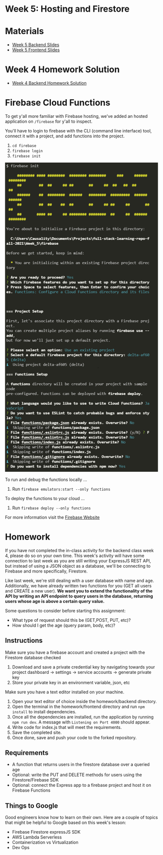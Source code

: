 # Week 5: Hosting and Firestore

# Materials

- [Week 5 Backend Slides](https://docs.google.com/presentation/d/1EZm92RxIgzW_lp8Fx-tmGbDatfm2Q_TtDCE_qx6TM7E/edit?usp=sharing)
- [Week 5 Frontend Slides](https://docs.google.com/presentation/d/1m7bhkKPdljzQkA8vNb4yvRUpdg72j7WQnrpltOcWQlU/edit?usp=sharing)

# Week 4 Homework Solution

- [Week 4 Backend Homework Solution](https://github.com/tpeo/full-stack-learning-repo-fall-2021/blob/Week_5/Week_4/homework/backend/index_solution.js)

# Firebase Cloud Functions

To get y'all more familiar with Firebase hosting, we've added an hosted application on `/firebase` for y'all to inspect.

You'll have to login to firebase with the CLI (command line interface) tool, connect it with a project, and add functions into the project.

1. `cd firebase`
2. `firebase login`
3. `firebase init`


![](assets/initialize.png)

To run and debug the functions locally ...

1. Run `firebase emulators:start --only functions`

To deploy the functions to your cloud ...

1. Run `firebase deploy --only functions`

For more information visit the [Firebase Website](https://firebase.google.com/docs/hosting/test-preview-deploy)

# Homework

If you have not completed the in-class activity for the backend class week 4, please do so on your own time. This week's activity will have some connection to last week as you are still writing your ExpressJS REST API, but instead of using a JSON object as a database, we'll be connecting to Firebase and more specifically, Firestore.

Like last week, we're still dealing with a user database with name and age. Additionally, we have already written two functions for you (GET all users and CREATE a new user). **We want you to extend the functionality of the API by writing an API endpoint to query users in the database, returning users whose age is above a certain query value.**

Some questions to consider before starting this assignment:

- What type of request should this be (GET,POST, PUT, etc)?
- How should I get the age (query param, body, etc)?

## Instructions

Make sure you have a firebase account and created a project with the Firestore database checked

1. Download and save a private credential key by navigating towards your project dashboard -> settings -> service accounts -> generate private key
2. Store your private key in an environment variable, json, etc

Make sure you have a text editor installed on your machine.

1. Open your text editor of choice inside the homework/backend directory.
2. Open the terminal in the homework/frontend directory and run `npm install` to install dependencies.
3. Once all the dependencies are installed, run the application by running `npm run dev`. A message with `Listening on Port 4000` should appear.
4. Write code for index.js that will meet the requirements.
5. Save the completed site.
6. Once done, save and push your code to the forked repository.

## Requirements

- A function that returns users in the firestore database over a queried age
- Optional: write the PUT and DELETE methods for users using the Firestore/Firebase SDK
- Optional: connect the Express app to a firebase project and host it on Firebase Functions

## Things to Google

Good engineers know how to learn on their own. Here are a couple of topics that might be helpful to Google based on this week's lesson:

- Firebase Firestore expressJS SDK
- AWS Lambda Serverless
- Containerization vs Virtualization
- Dev Ops
